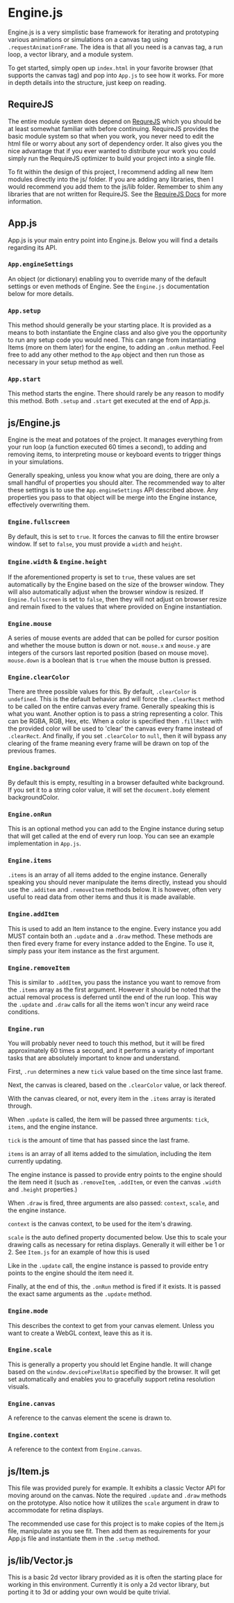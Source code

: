 # Engine.js

Engine.js is a very simplistic base framework for iterating and prototyping
various animations or simulations on a canvas tag using
`.requestAnimationFrame`.  The idea is that all you need is a canvas tag, a run
loop, a vector library, and a module system.

To get started, simply open up `index.html` in your favorite browser (that
supports the canvas tag) and pop into `App.js` to see how it works.  For more
in depth details into the structure, just keep on reading.


## RequireJS

The entire module system does depend on [RequreJS](http://requirejs.org) which
you should be at least somewhat familiar with before continuing.  RequireJS
provides the basic module system so that when you work, you never need to edit
the html file or worry about any sort of dependency order.  It also gives you
the nice advantage that if you ever wanted to distribute your work you could
simply run the RequireJS optimizer to build your project into a single file.

To fit within the design of this project, I recommend adding all new Item
modules directly into the js/ folder.  If you are adding any libraries, then I
would recommend you add them to the js/lib folder.  Remember to shim any
libraries that are not written for RequireJS.  See the [RequireJS
Docs](http://requirejs.org/docs/api.html#config-shim) for more information.


## App.js

App.js is your main entry point into Engine.js.  Below you will find a details
regarding its API.


### `App.engineSettings`

An object (or dictionary) enabling you to override many of the default settings
or even methods of Engine.  See the `Engine.js` documentation below for more
details.


### `App.setup`

This method should generally be your starting place.  It is provided as a means
to both instantiate the Engine class and also give you the opportunity to run
any setup code you would need.  This can range from instantiating Items (more
on them later) for the engine, to adding an `.onRun` method.  Feel free to add
any other method to the `App` object and then run those as necessary in your
setup method as well.


### `App.start`

This method starts the engine.  There should rarely be any reason to modify
this method.  Both `.setup` and `.start` get executed at the end of App.js.


## js/Engine.js

Engine is the meat and potatoes of the project.  It manages everything from
your run loop (a function executed 60 times a second), to adding and removing
items, to interpreting mouse or keyboard events to trigger things in your
simulations.

Generally speaking, unless you know what you are doing, there are only a small
handful of properties you should alter.  The recommended way to alter these
settings is to use the `App.engineSettings` API described above.  Any
properties you pass to that object will be merge into the Engine instance,
effectively overwriting them.


### `Engine.fullscreen`

By default, this is set to `true`.  It forces the canvas to fill the entire
browser window.  If set to `false`, you must provide a `width` and `height`.


### `Engine.width` &amp; `Engine.height`

If the aforementioned property is set to `true`, these values are set
automatically by the Engine based on the size of the browser window.  They will
also automatically adjust when the browser window is resized.  If
`Engine.fullscreen` is set to `false`, then they will not adjust on browser
resize and remain fixed to the values that where provided on Engine
instantiation.


### `Engine.mouse`

A series of mouse events are added that can be polled for cursor position and
whether the mouse button is down or not. `mouse.x` and `mouse.y` are integers
of the cursors last reported position (based on mouse move).  `mouse.down` is a
boolean that is `true` when the mouse button is pressed.


### `Engine.clearColor`

There are three possible values for this.  By default, `.clearColor` is
`undefined`.  This is the default behavior and will force the `.clearRect`
method to be called on the entire canvas every frame.  Generally speaking this
is what you want.  Another option is to pass a string representing a color.
This can be RGBA, RGB, Hex, etc.  When a color is specified then `.fillRect`
with the provided color will be used to 'clear' the canvas every frame instead
of `.clearRect`.  And finally, if you set `.clearColor` to `null`, then it will
bypass any clearing of the frame meaning every frame will be drawn on top of
the previous frames.


### `Engine.background`

By default this is empty, resulting in a browser defaulted white background.
If you set it to a string color value, it will set the `document.body` element
backgroundColor.


### `Engine.onRun`

This is an optional method you can add to the Engine instance during setup that
will get called at the end of every run loop.  You can see an example
implementation in `App.js`.


### `Engine.items`

`.items` is an array of all items added to the engine instance.  Generally
speaking you should never manipulate the items directly, instead you should use
the `.additem` and `.removeItem` methods below.  It is however, often very
useful to read data from other items and thus it is made available.


### `Engine.addItem`

This is used to add an Item instance to the engine.  Every instance you add
MUST contain both an `.update` and a `.draw` method.  These methods are then
fired every frame for every instance added to the Engine.  To use it, simply
pass your item instance as the first argument.


### `Engine.removeItem`

This is similar to `.addItem`, you pass the instance you want to remove from
the `.items` array as the first argument.  However it should be noted that the
actual removal process is deferred until the end of the run loop.  This way the
`.update` and `.draw` calls for all the items won't incur any weird race
conditions.


### `Engine.run`

You will probably never need to touch this method, but it will be fired
approximately 60 times a second, and it performs a variety of important tasks
that are absolutely important to know and understand.

First, `.run` determines a new `tick` value based on the time since last frame.

Next, the canvas is cleared, based on the `.clearColor` value, or lack thereof.

With the canvas cleared, or not, every item in the `.items` array is iterated
through.

When `.update` is called, the item will be passed three arguments: `tick`,
`items`, and the engine instance.

`tick` is the amount of time that has passed since
the last frame.

`items` is an array of all items added to the simulation, including the item
currently updating.

The engine instance is passed to provide entry points to the engine should the
item need it (such as `.removeItem`, `.addItem`, or even the canvas `.width`
and `.height` properties.)

When `.draw` is fired, three arguments are also passed: `context`, `scale`, and
the engine instance.

`context` is the canvas context, to be used for the item's drawing.

`scale` is the auto defined property documented below.  Use this to scale your
drawing calls as necessary for retina displays.  Generally it will either be 1
or 2.  See `Item.js` for an example of how this is used

Like in the `.update` call, the engine instance is passed to provide entry
points to the engine should the item need it.

Finally, at the end of this, the `.onRun` method is fired if it exists.  It is
passed the exact same arguments as the `.update` method.


### `Engine.mode`

This describes the context to get from your canvas element.  Unless you want to
create a WebGL context, leave this as it is.


### `Engine.scale`

This is generally a property you should let Engine handle.  It will change
based on the `window.devicePixelRatio` specified by the browser.   It will get
set automatically and enables you to gracefully support retina resolution
visuals.


### `Engine.canvas`

A reference to the canvas element the scene is drawn to.


### `Engine.context`

A reference to the context from `Engine.canvas`.


## js/Item.js

This file was provided purely for example.  It exhibits a classic Vector API
for moving around on the canvas.  Note the required `.update` and `.draw`
methods on the prototype.  Also notice how it utilizes the `scale` argument in
draw to accommodate for retina displays.

The recommended use case for this project is to make copies of the Item.js
file, manipulate as you see fit.  Then add them as requirements for your App.js
file and instantiate them in the `.setup` method.


## js/lib/Vector.js

This is a basic 2d vector library provided as it is often the starting place
for working in this environment.  Currently it is only a 2d vector library, but
porting it to 3d or adding your own would be quite trivial.
